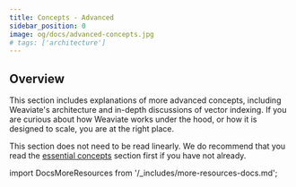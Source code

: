 ```yaml
---
title: Concepts - Advanced
sidebar_position: 0
image: og/docs/advanced-concepts.jpg
# tags: ['architecture']
---
```



<!-- TODO: Remove explanatory header once layout review complete -->
<!-- :::caution Migrated From:
- `Architecture`
- `Vector indexing` from `Vector Index (ANN) Plugins:Index` + `HNSW`
  - Note: Configuration options from `HNSW` are now in `References: Configuration/Vector index#How to configure HNSW`
::: -->
## Overview

This section includes explanations of more advanced concepts, including Weaviate's architecture and in-depth discussions of vector indexing. If you are curious about how Weaviate works under the hood, or how it is designed to scale, you are at the right place.

This section does not need to be read linearly. We do recommend that you read the [essential concepts](../concepts/index.md) section first if you have not already.




import DocsMoreResources from '/_includes/more-resources-docs.md';

<DocsMoreResources />

